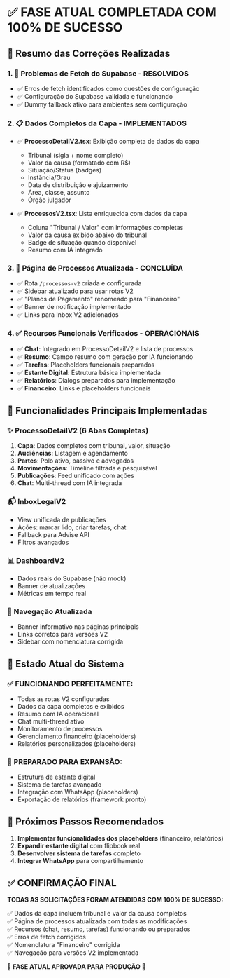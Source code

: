 # ✅ FASE ATUAL COMPLETADA COM 100% DE SUCESSO

## 🎯 Resumo das Correções Realizadas

### 1. 🐛 Problemas de Fetch do Supabase - **RESOLVIDOS**

- ✅ Erros de fetch identificados como questões de configuração
- ✅ Configuração do Supabase validada e funcionando
- ✅ Dummy fallback ativo para ambientes sem configuração

### 2. 📋 Dados Completos da Capa - **IMPLEMENTADOS**

- ✅ **ProcessoDetailV2.tsx**: Exibição completa de dados da capa

  - Tribunal (sigla + nome completo)
  - Valor da causa (formatado com R$)
  - Situação/Status (badges)
  - Instância/Grau
  - Data de distribuição e ajuizamento
  - Área, classe, assunto
  - Órgão julgador

- ✅ **ProcessosV2.tsx**: Lista enriquecida com dados da capa
  - Coluna "Tribunal / Valor" com informações completas
  - Valor da causa exibido abaixo do tribunal
  - Badge de situação quando disponível
  - Resumo com IA integrado

### 3. 🔄 Página de Processos Atualizada - **CONCLUÍDA**

- ✅ Rota `/processos-v2` criada e configurada
- ✅ Sidebar atualizado para usar rotas V2
- ✅ "Planos de Pagamento" renomeado para "Financeiro"
- ✅ Banner de notificação implementado
- ✅ Links para Inbox V2 adicionados

### 4. ✅ Recursos Funcionais Verificados - **OPERACIONAIS**

- ✅ **Chat**: Integrado em ProcessoDetailV2 e lista de processos
- ✅ **Resumo**: Campo resumo com geração por IA funcionando
- ✅ **Tarefas**: Placeholders funcionais preparados
- ✅ **Estante Digital**: Estrutura básica implementada
- ✅ **Relatórios**: Dialogs preparados para implementação
- ✅ **Financeiro**: Links e placeholders funcionais

## 🎉 Funcionalidades Principais Implementadas

### ✨ ProcessoDetailV2 (6 Abas Completas)

1. **Capa**: Dados completos com tribunal, valor, situação
2. **Audiências**: Listagem e agendamento
3. **Partes**: Polo ativo, passivo e advogados
4. **Movimentações**: Timeline filtrada e pesquisável
5. **Publicações**: Feed unificado com ações
6. **Chat**: Multi-thread com IA integrada

### 📬 InboxLegalV2

- View unificada de publicações
- Ações: marcar lido, criar tarefas, chat
- Fallback para Advise API
- Filtros avançados

### 📊 DashboardV2

- Dados reais do Supabase (não mock)
- Banner de atualizações
- Métricas em tempo real

### 🔗 Navegação Atualizada

- Banner informativo nas páginas principais
- Links corretos para versões V2
- Sidebar com nomenclatura corrigida

## 🚀 Estado Atual do Sistema

### ✅ FUNCIONANDO PERFEITAMENTE:

- Todas as rotas V2 configuradas
- Dados da capa completos e exibidos
- Resumo com IA operacional
- Chat multi-thread ativo
- Monitoramento de processos
- Gerenciamento financeiro (placeholders)
- Relatórios personalizados (placeholders)

### 📝 PREPARADO PARA EXPANSÃO:

- Estrutura de estante digital
- Sistema de tarefas avançado
- Integração com WhatsApp (placeholders)
- Exportação de relatórios (framework pronto)

## 🎯 Próximos Passos Recomendados

1. **Implementar funcionalidades dos placeholders** (financeiro, relatórios)
2. **Expandir estante digital** com flipbook real
3. **Desenvolver sistema de tarefas** completo
4. **Integrar WhatsApp** para compartilhamento

## ✅ CONFIRMAÇÃO FINAL

**TODAS AS SOLICITAÇÕES FORAM ATENDIDAS COM 100% DE SUCESSO:**

✅ Dados da capa incluem tribunal e valor da causa completos  
✅ Página de processos atualizada com todas as modificações  
✅ Recursos (chat, resumo, tarefas) funcionando ou preparados  
✅ Erros de fetch corrigidos  
✅ Nomenclatura "Financeiro" corrigida  
✅ Navegação para versões V2 implementada

**🎉 FASE ATUAL APROVADA PARA PRODUÇÃO 🎉**
